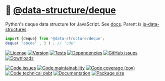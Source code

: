 :snake: [@data-structure/deque](https://data-structures-and-algorithms.github.io/deque)
==

Python's deque data structure for JavaScript.
See [docs](https://data-structures-and-algorithms.github.io/deque).
Parent is [js-data-structures](https://github.com/make-github-pseudonymous-again/js-data-structures).

```js
import {deque} from '@data-structure/deque';
deque( 'abcde' , 3 ) ; // 'cde'
```

[![License](https://img.shields.io/github/license/data-structures-and-algorithms/deque.svg)](https://raw.githubusercontent.com/data-structures-and-algorithms/deque/main/LICENSE)
[![Version](https://img.shields.io/npm/v/@data-structure/deque.svg)](https://www.npmjs.org/package/@data-structure/deque)
[![Tests](https://img.shields.io/github/actions/workflow/status/data-structures-and-algorithms/deque/ci.yml?branch=main&event=push&label=tests)](https://github.com/data-structures-and-algorithms/deque/actions/workflows/ci.yml?query=branch:main)
[![Dependencies](https://img.shields.io/librariesio/github/data-structures-and-algorithms/deque.svg)](https://github.com/data-structures-and-algorithms/deque/network/dependencies)
[![GitHub issues](https://img.shields.io/github/issues/data-structures-and-algorithms/deque.svg)](https://github.com/data-structures-and-algorithms/deque/issues)
[![Downloads](https://img.shields.io/npm/dm/@data-structure/deque.svg)](https://www.npmjs.org/package/@data-structure/deque)

[![Code issues](https://img.shields.io/codeclimate/issues/data-structures-and-algorithms/deque.svg)](https://codeclimate.com/github/data-structures-and-algorithms/deque/issues)
[![Code maintainability](https://img.shields.io/codeclimate/maintainability/data-structures-and-algorithms/deque.svg)](https://codeclimate.com/github/data-structures-and-algorithms/deque/trends/churn)
[![Code coverage (cov)](https://img.shields.io/codecov/c/gh/data-structures-and-algorithms/deque/main.svg)](https://codecov.io/gh/data-structures-and-algorithms/deque)
[![Code technical debt](https://img.shields.io/codeclimate/tech-debt/data-structures-and-algorithms/deque.svg)](https://codeclimate.com/github/data-structures-and-algorithms/deque/trends/technical_debt)
[![Documentation](https://data-structures-and-algorithms.github.io/deque/badge.svg)](https://data-structures-and-algorithms.github.io/deque/source.html)
[![Package size](https://img.shields.io/bundlephobia/minzip/@data-structure/deque)](https://bundlephobia.com/result?p=@data-structure/deque)
